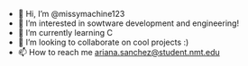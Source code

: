 - 👋 Hi, I’m @missymachine123
- 👀 I’m interested in sowtware development and engineering!
- 🌱 I’m currently learning C
- 💞️ I’m looking to collaborate on cool projects :)
- 📫 How to reach me ariana.sanchez@student.nmt.edu

<!---
missymachine123/missymachine123 is a ✨ special ✨ repository because its `README.md` (this file) appears on your GitHub profile.
You can click the Preview link to take a look at your changes.
--->
